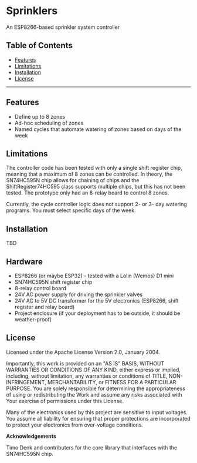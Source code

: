 # Sprinklers

An ESP8266-based sprinkler system controller

## Table of Contents

- [Features](#features)
- [Limitations](#limitations)
- [Installation](#installation)
- [License](#license)

---

## Features

- Define up to 8 zones
- Ad-hoc scheduling of zones
- Named cycles that automate watering of zones based on days of the week

## Limitations

The controller code has been tested with only a single shift register chip,
meaning that a maximum of 8 zones can be controlled.  In theory, the
SN74HC595N chip allows for chaining of chips and the ShiftRegister74HC595
class supports multiple chips, but this has not been tested.  The prototype
only had an 8-relay board to control 8 zones.

Currently, the cycle controller logic does not support 2- or 3- day watering
programs.  You must select specific days of the week.

## Installation

TBD

## Hardware

- ESP8266 (or maybe ESP32) - tested with a Lolin (Wemos) D1 mini
- SN74HC595N shift register chip
- 8-relay control board
- 24V AC power supply for driving the sprinkler valves
- 24V AC to 5V DC transformer for the 5V electronics (ESP8266, shift register and relay board)
- Project enclosure (if your deployment has to be outside, it should be weather-proof)

## License

Licensed under the Apache License Version 2.0, January 2004.

Importantly, this work is provided on an "AS IS" BASIS,
WITHOUT WARRANTIES OR CONDITIONS OF ANY KIND, either express or
implied, including, without limitation, any warranties or conditions
of TITLE, NON-INFRINGEMENT, MERCHANTABILITY, or FITNESS FOR A
PARTICULAR PURPOSE. You are solely responsible for determining the
appropriateness of using or redistributing the Work and assume any
risks associated with Your exercise of permissions under this License.

Many of the electronics used by this project are sensitive to input
voltages.  You assume all liability for ensuring that proper protections
are incorporated to protect your electronics from over-voltage conditions.

**Acknowledgements**

Timo Denk and contributers for the core library that interfaces with the SN74HC595N chip.